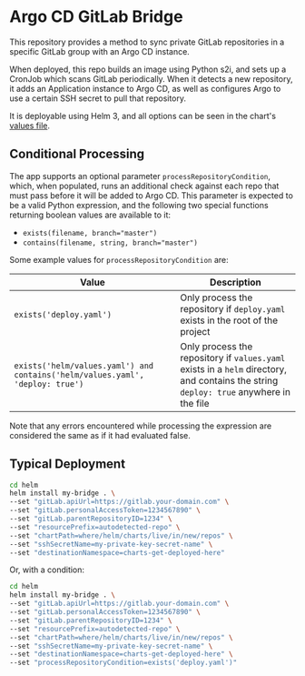 # Argo CD GitLab Bridge

This repository provides a method to sync private GitLab repositories in a specific GitLab group with an Argo CD instance.

When deployed, this repo builds an image using Python s2i, and sets up a CronJob which scans GitLab periodically. When it detects a new repository, it adds an Application instance to Argo CD, as well as configures Argo to use a certain SSH secret to pull that repository.

It is deployable using Helm 3, and all options can be seen in the chart's [values file](helm/values.yaml).

## Conditional Processing

The app supports an optional parameter `processRepositoryCondition`, which, when populated, runs an additional check against each repo that must pass before it will be added to Argo CD. This parameter is expected to be a valid Python expression, and the following two special functions returning boolean values are available to it:

* `exists(filename, branch="master")`
* `contains(filename, string, branch="master")`

Some example values for `processRepositoryCondition` are:

| Value  | Description  |
|---|---|
| `exists('deploy.yaml')`  | Only process the repository if `deploy.yaml` exists in the root of the project  |
| `exists('helm/values.yaml') and contains('helm/values.yaml', 'deploy: true')`  | Only process the repository if `values.yaml` exists in a `helm` directory, and contains the string `deploy: true` anywhere in the file  |

Note that any errors encountered while processing the expression are considered the same as if it had evaluated false.

## Typical Deployment

```sh
cd helm
helm install my-bridge . \
--set "gitLab.apiUrl=https://gitlab.your-domain.com" \
--set "gitLab.personalAccessToken=1234567890" \
--set "gitLab.parentRepositoryID=1234" \
--set "resourcePrefix=autodetected-repo" \
--set "chartPath=where/helm/charts/live/in/new/repos" \
--set "sshSecretName=my-private-key-secret-name" \
--set "destinationNamespace=charts-get-deployed-here"
```

Or, with a condition: 

```sh
cd helm
helm install my-bridge . \
--set "gitLab.apiUrl=https://gitlab.your-domain.com" \
--set "gitLab.personalAccessToken=1234567890" \
--set "gitLab.parentRepositoryID=1234" \
--set "resourcePrefix=autodetected-repo" \
--set "chartPath=where/helm/charts/live/in/new/repos" \
--set "sshSecretName=my-private-key-secret-name" \
--set "destinationNamespace=charts-get-deployed-here" \
--set "processRepositoryCondition=exists('deploy.yaml')"
```